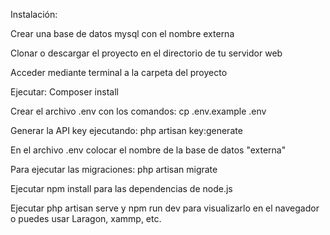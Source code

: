 Instalación:

Crear una base de datos mysql con el nombre externa

Clonar o descargar el proyecto en el directorio de tu servidor web

Acceder mediante terminal a la carpeta del proyecto

Ejecutar: Composer install

Crear el archivo .env con los comandos: cp .env.example .env

Generar la API key ejecutando: php artisan key:generate

En el archivo .env colocar el nombre de la base de datos "externa"

Para ejecutar las migraciones: php artisan migrate

Ejecutar npm install para las dependencias de node.js

Ejecutar php artisan serve y npm run dev para visualizarlo en el navegador o puedes usar Laragon, xammp, etc.
